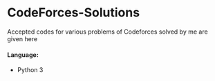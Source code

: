 # CodeForces-Solutions
Accepted codes for various problems of Codeforces solved by me are given here

#### Language: 
- Python 3
